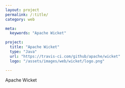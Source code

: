 ```yaml
---
layout: project
permalink: /:title/
category: web

meta:
  keywords: "Apache Wicket"

project:
  title: "Apache Wicket"
  type: "Java"
  url: "https://travis-ci.com/github/apache/wicket"
  logo: "/assets/images/web/wicket/logo.png"

---	
```

<p>Apache Wicket</p>